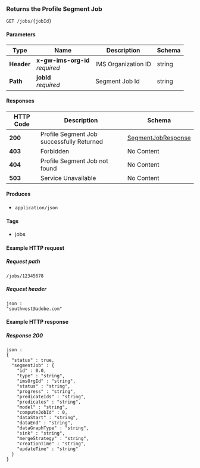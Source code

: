 
<a name="getsegmentjobroute"></a>
### Returns the Profile Segment Job
```
GET /jobs/{jobId}
```


#### Parameters

|Type|Name|Description|Schema|
|---|---|---|---|
|**Header**|**x-gw-ims-org-id**  <br>*required*|IMS Organization ID|string|
|**Path**|**jobId**  <br>*required*|Segment Job Id|string|


#### Responses

|HTTP Code|Description|Schema|
|---|---|---|
|**200**|Profile Segment Job successfully Returned|[SegmentJobResponse](../definitions/SegmentJobResponse.md#segmentjobresponse)|
|**403**|Forbidden|No Content|
|**404**|Profile Segment Job not found|No Content|
|**503**|Service Unavailable|No Content|


#### Produces

* `application/json`


#### Tags

* jobs


#### Example HTTP request

##### Request path
```
/jobs/12345678
```


##### Request header
```
json :
"southwest@adobe.com"
```


#### Example HTTP response

##### Response 200
```
json :
{
  "status" : true,
  "segmentJob" : {
    "id" : 0.0,
    "type" : "string",
    "imsOrgId" : "string",
    "status" : "string",
    "progress" : "string",
    "predicateIds" : "string",
    "predicates" : "string",
    "model" : "string",
    "computeJobId" : 0,
    "dataStart" : "string",
    "dataEnd" : "string",
    "dataGraphType" : "string",
    "sink" : "string",
    "mergeStrategy" : "string",
    "creationTime" : "string",
    "updateTime" : "string"
  }
}
```



